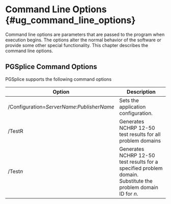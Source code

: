 Command Line Options {#ug_command_line_options}
==============================================
Command line options are parameters that are passed to the program when execution begins. The options alter the normal behavior of the software or provide some other special functionality. This chapter describes the command line options.

PGSplice Command Options
------------------------

PGSplice supports the following command options

Option | Description
-------|--------------
/Configuration=<i>ServerName</i>:<i>PublisherName</i> | Sets the application configuration.
/TestR | Generates NCHRP 12-50 test results for all problem domains
/Test<i>n</i> | Generates NCHRP 12-50 test results for a specified problem domain. Substitute the problem domain ID for <i>n</i>.
